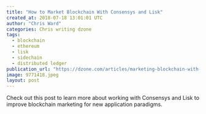 ```yaml
---
title: "How to Market Blockchain With Consensys and Lisk"
created_at: 2018-07-18 13:01:01 UTC
author: "Chris Ward"
categories: Chris writing dzone
tags: 
  - blockchain
  - ethereum
  - lisk
  - sidechain
  - distributed ledger
publication_url: "https://dzone.com/articles/marketing-blockchain-with-consensys-and-lisk"
image: 9771418.jpeg
layout: post
---
```

Check out this post to learn more about working with Consensys and Lisk to improve blockchain marketing for new application paradigms.

